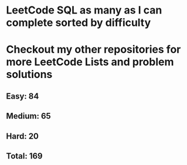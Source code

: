 <h1>LeetCode SQL as many as I can complete sorted by difficulty</h1>
<h1> Checkout my other repositories for more LeetCode Lists and problem solutions</h1>

<h2>Easy: 84</h2>
<h2>Medium: 65</h2>
<h2>Hard: 20</h2>
<h2>Total: 169</h2>

